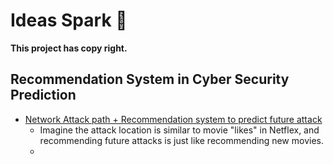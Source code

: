 # Ideas Spark 🌟

<b>This project has copy right.</b>


## Recommendation System in Cyber Security Prediction
* [Network Attack path + Recommendation system to predict future attack][1]
  * Imagine the attack location is similar to movie "likes" in Netflex, and recommending future attacks is just like recommending new movies.
  * 


[1]:https://arxiv.org/pdf/1804.10276.pdf

